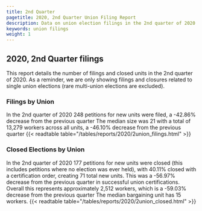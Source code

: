 ```yaml
---
title: 2nd Quarter
pagetitle: 2020, 2nd Quarter Union Filing Report
description: Data on union election filings in the 2nd quarter of 2020
keywords: union filings
weight: 1
---
```


## 2020, 2nd Quarter filings

This report details the number of filings and closed units in the 2nd quarter of 2020. As a reminder, we are only showing filings and closures related to single union elections (rare multi-union elections are excluded).

### Filings by Union
In the 2nd quarter of 2020 248 petitions for new units were filed, a -42.86% decrease from the previous quarter The median size was 21 with a total of 13,279 workers across all units, a -46.10% decrease from the previous quarter
{{< readtable table="/tables/reports/2020/2union_filings.html" >}}

### Closed Elections by Union
In the 2nd quarter of 2020 177 petitions for new units were closed (this includes petitions where no election was ever held), with 40.11% closed with a certification order, creating 71 total new units. This was a -56.97% decrease from the previous quarter in successful union certifications. Overall this represents approximately 2,512 workers, which is a -59.03% decrease from the previous quarter The median bargaining unit has 15 workers.
{{< readtable table="/tables/reports/2020/2union_closed.html" >}}
